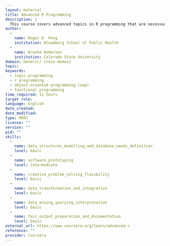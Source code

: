 ```yaml
---
layout: material
title: Advanced R Programming
description: |
  This course covers advanced topics in R programming that are necessary for developing powerful, robust, and reusable data science tools. Topics covered include functional programming in R, robust error handling, object oriented programming, profiling and benchmarking, debugging, and proper design of functions. Upon completing this course you will be able to identify and abstract common data analysis tasks and to encapsulate them in user-facing functions. Because every data science environment encounters unique data challenges, there is always a need to develop custom software specific to your organization’s mission. You will also be able to define new data types in R and to develop a universe of functionality specific to those data types to enable cleaner execution of data science tasks and stronger reusability within a team.
author: 
  - 
    name: Roger D. Peng
    institution: Bloomberg School of Public Health
  - 
    name: Brooke Anderson
    institution: Colorado State University
domain: Generic/ cross-domain
topic: 
keywords: 
  - logic programming
  - r programming
  - object-oriented programming (oop)
  - functional programming
time_required: 11 hours
target role: 
language: English
date_created: 
date_modified: 
type: MOOC
license: ""
version: ""
pid: ""
skills: 
  - 
    name: data_structures_modelling_and_database_needs_definition
    level: basic
  - 
    name: software_prototyping
    level: intermediate
  - 
    name: creative_problem_solving_flexibility
    level: basic
  - 
    name: data_transformation_and_integration
    level: basic
  - 
    name: data_mining_querying_interpretation
    level: basic
  - 
    name: fair_output_preparation_and_documentation
    level: basic
external_url: https://www.coursera.org/learn/advanced-r
reference: ""
provider: Coursera
---
```

